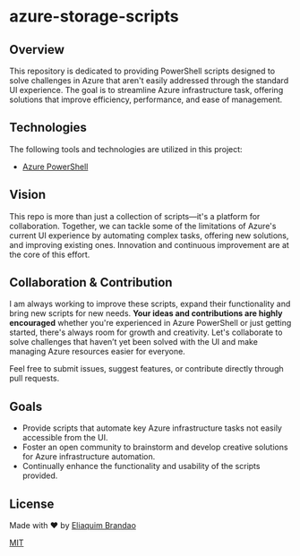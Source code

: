 # azure-storage-scripts

## Overview

This repository is dedicated to providing PowerShell scripts designed to solve challenges in Azure that aren't easily addressed through the standard UI experience. The goal is to streamline Azure infrastructure task, offering solutions that improve efficiency, performance, and ease of management. 

## Technologies

The following tools and technologies are utilized in this project:

- [Azure PowerShell](https://docs.microsoft.com/en-us/powershell/azure/?view=azps-6.3.0)

## Vision

This repo is more than just a collection of scripts—it's a platform for collaboration. Together, we can tackle some of the limitations of Azure's current UI experience by automating complex tasks, offering new solutions, and improving existing ones. Innovation and continuous improvement are at the core of this effort. 

## Collaboration & Contribution

I am always working to improve these scripts, expand their functionality and bring new scripts for new needs. **Your ideas and contributions are highly encouraged** whether you're experienced in Azure PowerShell or just getting started, there's always room for growth and creativity. Let's collaborate to solve challenges that haven’t yet been solved with the UI and make managing Azure resources easier for everyone.

Feel free to submit issues, suggest features, or contribute directly through pull requests.

## Goals

- Provide scripts that automate key Azure infrastructure tasks not easily accessible from the UI.
- Foster an open community to brainstorm and develop creative solutions for Azure infrastructure automation.
- Continually enhance the functionality and usability of the scripts provided.

## License

Made with :heart: by <a href="https://github.com/eliaquimbrandao" target="_blank">Eliaquim Brandao</a>

[MIT](https://choosealicense.com/licenses/mit/)
